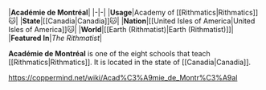 |**Académie de Montréal**|
|-|-|
|**Usage**|Academy of [[Rithmatics\|Rithmatics]]🐱︎|
|**State**|[[Canadia\|Canadia]]🐱︎|
|**Nation**|[[United Isles of America\|United Isles of America]]🐱︎|
|**World**|[[Earth (Rithmatist)\|Earth (Rithmatist)]]|
|**Featured In**|*The Rithmatist*|

**Académie de Montréal** is one of the eight schools that teach [[Rithmatics\|Rithmatics]]. It is located in the state of [[Canadia\|Canadia]].



https://coppermind.net/wiki/Acad%C3%A9mie_de_Montr%C3%A9al
